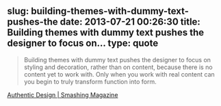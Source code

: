 slug: building-themes-with-dummy-text-pushes-the
date: 2013-07-21 00:26:30
title: Building themes with dummy text pushes the designer to focus on...
type: quote
---

> Building themes with dummy text pushes the designer to focus on styling and decoration, rather than on content, because there is no content yet to work with. Only when you work with real content can you begin to truly transform function into form.

[Authentic Design | Smashing Magazine](http://www.smashingmagazine.com/2013/07/16/authentic-design/)
